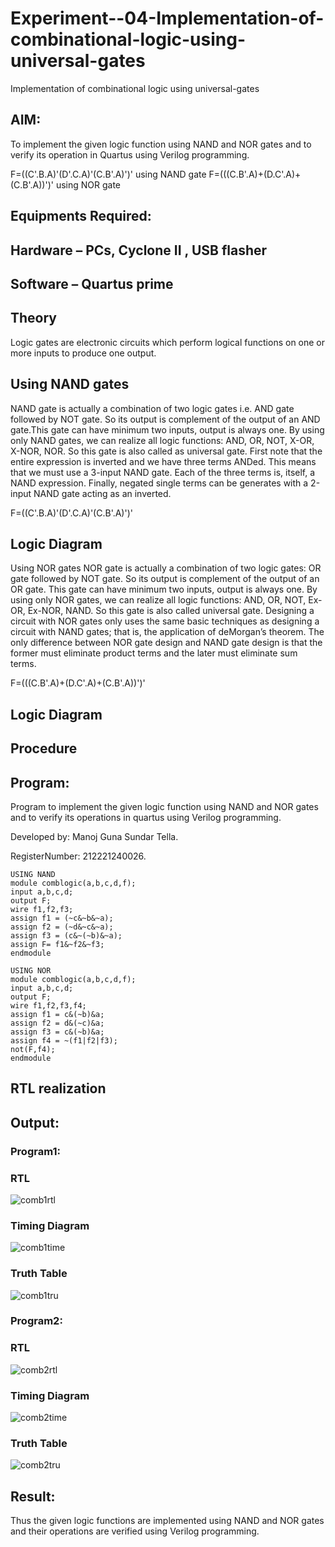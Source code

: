 # Experiment--04-Implementation-of-combinational-logic-using-universal-gates
Implementation of combinational logic using universal-gates
 
## AIM:
To implement the given logic function using NAND and NOR gates and to verify its operation in Quartus using Verilog programming.

F=((C'.B.A)'(D'.C.A)'(C.B'.A)')' using NAND gate
F=(((C.B'.A)+(D.C'.A)+(C.B'.A))')' using NOR gate
## Equipments Required:
## Hardware – PCs, Cyclone II , USB flasher
## Software – Quartus prime


## Theory
Logic gates are electronic circuits which perform logical functions on one or more inputs to produce one output. 

## Using NAND gates
NAND gate is actually a combination of two logic gates i.e. AND gate followed by NOT gate. So its output is complement of the output of an AND gate.This gate can have minimum two inputs, output is always one. By using only NAND gates, we can realize all logic functions: AND, OR, NOT, X-OR, X-NOR, NOR. So this gate is also called as universal gate. First note that the entire expression is inverted and we have three terms ANDed. This means that we must use a 3-input NAND gate. Each of the three terms is, itself, a NAND expression. Finally, negated single terms can be generates with a 2-input NAND gate acting as an inverted.

F=((C'.B.A)'(D'.C.A)'(C.B'.A)')'

## Logic Diagram

Using NOR gates
NOR gate is actually a combination of two logic gates: OR gate followed by NOT gate. So its output is complement of the output of an OR gate. This gate can have minimum two inputs, output is always one. By using only NOR gates, we can realize all logic functions: AND, OR, NOT, Ex-OR, Ex-NOR, NAND. So this gate is also called universal gate. Designing a circuit with NOR gates only uses the same basic techniques as designing a circuit with NAND gates; that is, the application of deMorgan’s theorem. The only difference between NOR gate design and NAND gate design is that the former must eliminate product terms and the later must eliminate sum terms.

F=(((C.B'.A)+(D.C'.A)+(C.B'.A))')'

## Logic Diagram
## Procedure
## Program:
Program to implement the given logic function using NAND and NOR gates and to verify its operations in quartus using Verilog programming.

Developed by: Manoj Guna Sundar Tella.

RegisterNumber:  212221240026.
```
USING NAND
module comblogic(a,b,c,d,f);
input a,b,c,d;
output F;
wire f1,f2,f3;
assign f1 = (~c&~b&~a);
assign f2 = (~d&~c&~a);
assign f3 = (c&~(~b)&~a);
assign F= f1&~f2&~f3;
endmodule

USING NOR
module comblogic(a,b,c,d,f);
input a,b,c,d;
output F;
wire f1,f2,f3,f4;
assign f1 = c&(~b)&a;
assign f2 = d&(~c)&a;
assign f3 = c&(~b)&a;
assign f4 = ~(f1|f2|f3);
not(F,f4);
endmodule
```
## RTL realization
## Output:
### Program1:
### RTL
![comb1rtl](https://user-images.githubusercontent.com/94883876/192535032-6090395f-a761-419b-8f47-db35c144fa5c.jpg)

### Timing Diagram
![comb1time](https://user-images.githubusercontent.com/94883876/192535193-39b71bae-4cdd-4d09-ac07-97dc3e49ebd0.jpg)

### Truth Table
![comb1tru](https://user-images.githubusercontent.com/94883876/192535307-2220e4ce-ad1f-435a-bf7a-b49812c5d96a.jpg)

### Program2:
### RTL
![comb2rtl](https://user-images.githubusercontent.com/94883876/192535367-31b82494-58f7-47df-aa80-0e72ebac4292.jpg)

### Timing Diagram
![comb2time](https://user-images.githubusercontent.com/94883876/192535468-14cf07df-60f1-4b71-95d3-49535ba9f8f4.jpeg)

### Truth Table
![comb2tru](https://user-images.githubusercontent.com/94883876/192535507-5e25c1ef-6654-4cb3-af31-6e25f0c794ce.jpg)

## Result:
Thus the given logic functions are implemented using NAND and NOR gates and their operations are verified using Verilog programming.
